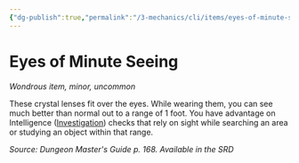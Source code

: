 ```yaml
---
{"dg-publish":true,"permalink":"/3-mechanics/cli/items/eyes-of-minute-seeing/","tags":["ttrpg-cli/compendium/src/5e/dmg","ttrpg-cli/item/rarity/uncommon","ttrpg-cli/item/tier/minor"]}
---
```


# Eyes of Minute Seeing
*Wondrous item, minor, uncommon*  



These crystal lenses fit over the eyes. While wearing them, you can see much better than normal out to a range of 1 foot. You have advantage on Intelligence ([Investigation](3-Mechanics/CLI/rules/skills.md#Investigation)) checks that rely on sight while searching an area or studying an object within that range.

*Source: Dungeon Master's Guide p. 168. Available in the <span title='Systems Reference Document (5.1)'>SRD</span>*